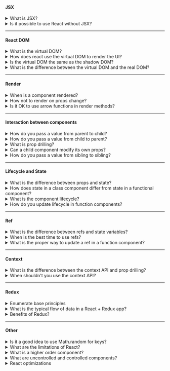 #### JSX

<details>
<summary>What is JSX?</summary>

</details>


<details>
<summary>Is it possible to use React without JSX?</summary>
Можно ли использовать реакт без JSX?

</details>

---

#### React DOM


<details>
<summary>What is the virtual DOM? </summary>

</details>

<details>
<summary>How does react use the virtual DOM to render the UI?</summary>

</details>

<details>
<summary>Is the virtual DOM the same as the shadow DOM?</summary>

</details>

<details>
<summary>What is the difference between the virtual DOM and the real DOM?</summary>

</details>

---

#### Render

<details>
<summary>When is a component rendered?</summary>

</details>


<details>
<summary>How not to render on props change?</summary>

</details>


<details>
<summary>Is it OK to use arrow functions in render methods?</summary>

</details>

---

#### Interaction between components

<details>
<summary>How do you pass a value from parent to child?</summary>

</details>

<details>
<summary>How do you pass a value from child to parent?</summary>

</details>

<details>
<summary>What is prop drilling?</summary>

</details>

<details>
<summary>Can a child component modify its own props?</summary>

</details>

<details>
<summary>How do you pass a value from sibling to sibling?</summary>

</details>

---

#### Lifecycle and State

<details>
<summary> What is the difference between props and state? </summary>

</details>

<details>
<summary> How does state in a class component differ from state in a functional component? </summary>

</details>

<details>
<summary> What is the component lifecycle?  </summary>

</details>

<details>
<summary> How do you update lifecycle in function components? </summary>

</details>

---

#### Ref

<details>
<summary>  What is the difference between refs and state variables? </summary>

</details>

<details>
<summary> When is the best time to use refs?  </summary>

</details>


<details>
<summary> What is the proper way to update a ref in a function component?  </summary>

</details>

---

#### Context

<details>
<summary>What is the difference between the context API and prop drilling?</summary>

</details>

<details>
<summary>When shouldn't you use the context API?</summary>

</details>

---

#### Redux

<details>
<summary> Enumerate base principles </summary>

</details>

<details>
<summary> What is the typical flow of data in a React + Redux app? </summary>

</details>

<details>
<summary> Benefits of Redux? </summary>

</details>

---

#### Other 

<details>
<summary>  Is it a good idea to use Math.random for keys? </summary>

</details>

<details>
<summary>  What are the limitations of React? </summary>

</details>

<details>
<summary>  What is a higher order component? </summary>

</details>


<details>
<summary> What are uncontrolled and controlled components?  </summary>

</details>


<details>
<summary>  React optimizations </summary>

</details>

